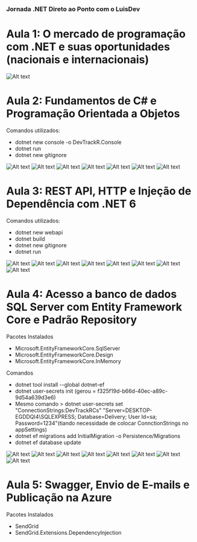 ### Jornada .NET Direto ao Ponto com o LuisDev
# Aula 1: O mercado de programação com .NET e suas oportunidades (nacionais e internacionais)

![Alt text](https://github.com/silvarafaell/Jornada_.NET_Direto_Ponto/blob/main/images/aula1/aula1.png?raw=true "Aula 1")

# Aula 2: Fundamentos de C# e Programação Orientada a Objetos
Comandos utilizados: 
- dotnet new console -o DevTrackR.Console
- dotnet run
- dotnet new gitignore

![Alt text](https://github.com/silvarafaell/Jornada_.NET_Direto_Ponto/blob/main/images/aula2/o%20que%20%C3%A9%20c%23%20net.png?raw=true "C#")
![Alt text](https://github.com/silvarafaell/Jornada_.NET_Direto_Ponto/blob/main/images/aula2/tiposDados.png?raw=true "TipoDados")
![Alt text](https://github.com/silvarafaell/Jornada_.NET_Direto_Ponto/blob/main/images/aula2/estruturas%20de%20controle%20de%20fluxo.png?raw=true "controlefluxo")
![Alt text](https://github.com/silvarafaell/Jornada_.NET_Direto_Ponto/blob/main/images/aula2/Listas%20e%20LINQ.png?raw=true "LINQ")
![Alt text](https://github.com/silvarafaell/Jornada_.NET_Direto_Ponto/blob/main/images/aula2/Lista%20e%20LINQ1.png?raw=true "LINQ")
![Alt text](https://github.com/silvarafaell/Jornada_.NET_Direto_Ponto/blob/main/images/aula2/Encapsulamento.png?raw=true "Encapsulamento")
![Alt text](https://github.com/silvarafaell/Jornada_.NET_Direto_Ponto/blob/main/images/aula2/heranca.png?raw=true "Heranca")

# Aula 3: REST API, HTTP e Injeção de Dependência com .NET 6
Comandos utilizados: 
- dotnet new webapi
- dotnet build
- dotnet new gitignore
- dotnet run

![Alt text](https://github.com/silvarafaell/Jornada_.NET_Direto_Ponto/blob/main/images/aula3/AspNet%20Core.png?raw=true "AspNetCore")
![Alt text](https://github.com/silvarafaell/Jornada_.NET_Direto_Ponto/blob/main/images/aula3/Controllers%20e%20Actions.png?raw=true "ControllerActions")
![Alt text](https://github.com/silvarafaell/Jornada_.NET_Direto_Ponto/blob/main/images/aula3/HTTP%20e%20REst%20APIs1.png?raw=true "HTTP REST APIs1")
![Alt text](https://github.com/silvarafaell/Jornada_.NET_Direto_Ponto/blob/main/images/aula3/HTTP%20e%20Rest%20APIs.png?raw=true "HTTP REST APIs")
![Alt text](https://github.com/silvarafaell/Jornada_.NET_Direto_Ponto/blob/main/images/aula3/Injecao%20de%20Dependencia.png?raw=true "InjecaoDependencia")
![Alt text](https://github.com/silvarafaell/Jornada_.NET_Direto_Ponto/blob/main/images/aula3/Injecao%20de%20Dependencia1.png?raw=true "InjecaoDependencia1")
![Alt text](https://github.com/silvarafaell/Jornada_.NET_Direto_Ponto/blob/main/images/aula3/Swagger.png?raw=true "Swagger")
![Alt text](https://github.com/silvarafaell/Jornada_.NET_Direto_Ponto/blob/main/images/aula3/API%20Rodando.png?raw=true "API Rodando")

# Aula 4: Acesso a banco de dados SQL Server com Entity Framework Core e Padrão Repository
Pacotes Instalados
- Microsoft.EntityFrameworkCore.SqlServer
- Microsoft.EntityFrameworkCore.Design
- Microsoft.EntityFrameworkCore.InMemory

Comandos
- dotnet tool install --global dotnet-ef
- dotnet user-secrets init (gerou = f325f19d-b66d-40ec-a89c-9d54a639d3e6)
- Mesmo comando  > dotnet user-secrets set "ConnectionStrings:DevTrackRCs" "Server=DESKTOP-EGDDQI4\SQLEXPRESS; Database=Delivery; User Id=sa; Password=1234"(tiando necessidade de colocar ConnctionStrings no appSettings)
- dotnet ef migrations add InitialMigration -o Persistence/Migrations
- dotnet ef database update

![Alt text](https://github.com/silvarafaell/Jornada_.NET_Direto_Ponto/blob/main/images/aula4/Porque%20C%23%20e%20.NET.png?raw=true "Porque C#")
![Alt text](https://github.com/silvarafaell/Jornada_.NET_Direto_Ponto/blob/main/images/aula4/Entity%20Framwwork%20Core.png?raw=true "EntityFrameworkcore")
![Alt text](https://github.com/silvarafaell/Jornada_.NET_Direto_Ponto/blob/main/images/aula4/Entity%20Framwwork%20Core1.png?raw=true "EntityFrameworkcore1")
![Alt text](https://github.com/silvarafaell/Jornada_.NET_Direto_Ponto/blob/main/images/aula4/Entity%20Framwwork%20Core2.png?raw=true "EntityFrameworkcore2")
![Alt text](https://github.com/silvarafaell/Jornada_.NET_Direto_Ponto/blob/main/images/aula4/Entity%20Framwwork%20Core3.png?raw=true "EntityFrameworkcore3")
![Alt text](https://github.com/silvarafaell/Jornada_.NET_Direto_Ponto/blob/main/images/aula4/Entity%20Framwwork%20Core4.png?raw=true "EntityFrameworkcore4")
![Alt text](https://github.com/silvarafaell/Jornada_.NET_Direto_Ponto/blob/main/images/aula4/Entity%20Framwwork%20Core5.png?raw=true "EntityFrameworkcore5")
![Alt text](https://github.com/silvarafaell/Jornada_.NET_Direto_Ponto/blob/main/images/aula4/Padrao%20Repository.png?raw=true "Padrao Repository")

# Aula 5: Swagger, Envio de E-mails e Publicação na Azure
Pacotes Instalados
- SendGrid
- SendGrid.Extensions.DependencyInjection
